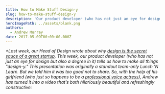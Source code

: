```yaml
---
title: How to Make Stuff Design-y
slug: how-to-make-stuff-design-y
description: 'Our product developer (who has not just an eye for design but also a degree in it) tells us how to make all things "design-y." '
heroImagePath: ../assets/blank.png
authors:
  - Andrew Murray
date: 2017-05-09T00:00:00.000Z
---
```

<!-- markdownlint-disable-file -->
_\*Last week, our Head of Design wrote about why [design is the secret sauce of a great startup](https://www.astronomer.io/blog/every-great-startups-secret-sauce-design). This week, our product developer (who has not just an eye for design but also a degree in it) tells us how to make all things "design-y." This presentation was originally a standout team-only Lunch 'N Learn. But we told him it was too good not to share. So, with the help of his girlfriend (who just so happens to be a [professional voice actress](https://www.ilovevoiceover.pro/)), Andrew has turned it into a video that's both hilariously beautiful and refreshingly constructive:_

